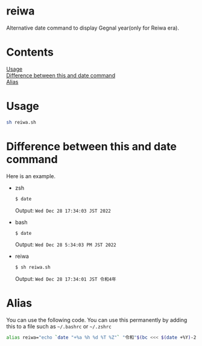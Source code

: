 # reiwa
Alternative date command to display Gegnal year(only for Reiwa era).

# Contents

<a href="#usage">Usage</a><br>
<a href="#difference-between-this-and-date-command">Difference between this and date command</a><br>
<a href="#alias">Alias</a><br>

# Usage
```sh
sh reiwa.sh
```

# Difference between this and date command

Here is an example.

- zsh
  ```sh
  $ date
  ```
  Output: `Wed Dec 28 17:34:03 JST 2022`

- bash
  ```sh
  $ date
  ```
  Output: `Wed Dec 28 5:34:03 PM JST 2022`

- reiwa
  ```sh
  $ sh reiwa.sh
  ```
  Output: `Wed Dec 28 17:34:01 JST 令和4年`

# Alias
  You can use the following code. You can use this permanently by adding this to a file such as `~/.bashrc` or `~/.zshrc`
  
  ```sh
  alias reiwa="echo `date "+%a %h %d %T %Z"` "令和"$(bc <<< $(date +%Y)-2018)"年""
  ```
